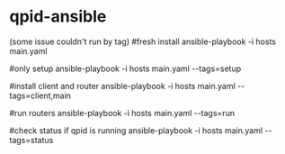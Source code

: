 # qpid-ansible
(some issue couldn't run by tag)
#fresh install
ansible-playbook -i hosts main.yaml

#only setup
ansible-playbook -i hosts main.yaml --tags=setup

#install client and router
ansible-playbook -i hosts main.yaml --tags=client,main


#run routers 
ansible-playbook -i hosts main.yaml --tags=run

#check status if qpid is running
ansible-playbook -i hosts main.yaml --tags=status
